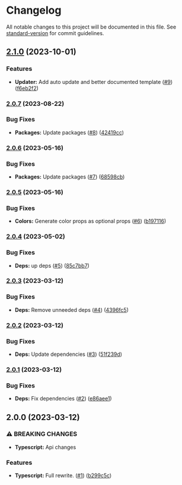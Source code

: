 # Changelog

All notable changes to this project will be documented in this file. See [standard-version](https://github.com/conventional-changelog/standard-version) for commit guidelines.

## [2.1.0](https://github.com/nfqde/nfq-svg-to-react/compare/v2.0.7...v2.1.0) (2023-10-01)


### Features

* **Updater:** Add auto update and better documented template ([#9](https://github.com/nfqde/nfq-svg-to-react/issues/9)) ([f6eb2f2](https://github.com/nfqde/nfq-svg-to-react/commit/f6eb2f228e4212729c5a53d57835b9b94faf18e1))

### [2.0.7](https://github.com/nfqde/nfq-svg-to-react/compare/v2.0.6...v2.0.7) (2023-08-22)


### Bug Fixes

* **Packages:** Update packages ([#8](https://github.com/nfqde/nfq-svg-to-react/issues/8)) ([42419cc](https://github.com/nfqde/nfq-svg-to-react/commit/42419ccaadea666f09546ac5d6de7688325ecc15))

### [2.0.6](https://github.com/nfqde/nfq-svg-to-react/compare/v2.0.5...v2.0.6) (2023-05-16)


### Bug Fixes

* **Packages:** Update packages ([#7](https://github.com/nfqde/nfq-svg-to-react/issues/7)) ([68598cb](https://github.com/nfqde/nfq-svg-to-react/commit/68598cb84c9681b28001a919eac5eef72611d360))

### [2.0.5](https://github.com/nfqde/nfq-svg-to-react/compare/v2.0.4...v2.0.5) (2023-05-16)


### Bug Fixes

* **Colors:** Generate color props as optional props ([#6](https://github.com/nfqde/nfq-svg-to-react/issues/6)) ([b197116](https://github.com/nfqde/nfq-svg-to-react/commit/b197116529d491dcc4ef18f8382c2b2533058cc6))

### [2.0.4](https://github.com/nfqde/nfq-svg-to-react/compare/v2.0.3...v2.0.4) (2023-05-02)


### Bug Fixes

* **Deps:** up deps ([#5](https://github.com/nfqde/nfq-svg-to-react/issues/5)) ([85c7bb7](https://github.com/nfqde/nfq-svg-to-react/commit/85c7bb7ce67f682b4a0273a81a4470dc7fd20658))

### [2.0.3](https://github.com/nfqde/nfq-svg-to-react/compare/v2.0.2...v2.0.3) (2023-03-12)


### Bug Fixes

* **Deps:** Remove unneeded deps ([#4](https://github.com/nfqde/nfq-svg-to-react/issues/4)) ([4396fc5](https://github.com/nfqde/nfq-svg-to-react/commit/4396fc568c7f77abd3a5e3fa09f274a2f0654fee))

### [2.0.2](https://github.com/nfqde/nfq-svg-to-react/compare/v2.0.1...v2.0.2) (2023-03-12)


### Bug Fixes

* **Deps:** Update dependencies ([#3](https://github.com/nfqde/nfq-svg-to-react/issues/3)) ([51f239d](https://github.com/nfqde/nfq-svg-to-react/commit/51f239d57d6e813917f8c289d268db5df51e631c))

### [2.0.1](https://github.com/nfqde/nfq-svg-to-react/compare/v2.0.0...v2.0.1) (2023-03-12)


### Bug Fixes

* **Deps:** Fix dependencies ([#2](https://github.com/nfqde/nfq-svg-to-react/issues/2)) ([e86aee1](https://github.com/nfqde/nfq-svg-to-react/commit/e86aee1a6ac302043f3ca926c25c9514ad2b8e30))

## 2.0.0 (2023-03-12)


### ⚠ BREAKING CHANGES

* **Typescript:** Api changes

### Features

* **Typescript:** Full rewrite. ([#1](https://github.com/nfqde/nfq-svg-to-react/issues/1)) ([b299c5c](https://github.com/nfqde/nfq-svg-to-react/commit/b299c5ce933026be004ceef58534478608b3ff27))
